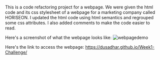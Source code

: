 This is a code refactoring project for a webpage.
We were given the html code and its css stylesheet of a webpage for a marketing company called HORISEON. 
I updated the html code using html semantics and regrouped some css attributes. 
I also added comments to make the code easier to read.

Here's a screenshot of what the webpage looks like:
<img src="./assets/horiseondemo.jpg" alt="webpagedemo"/>

Here's the link to access the webpage:
https://dusadhar.github.io/Week1-Challenge/